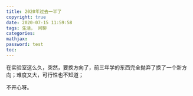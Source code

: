 ```yaml
---
title: 2020年过去一半了
copyright: true
date: 2020-07-15 11:59:58
tags: 生活， 闲聊
categories:
mathjax:
password: test
toc:
---
```




在实验室这么久，突然，要换方向了，前三年学的东西完全抛弃了换了一个新方向；难度又大，可行性也不知道；

不开心呀。

